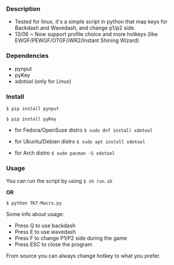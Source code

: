 ### Description

- Tested for linux, it's a simple script in python that map keys for Backdash and Wavedash, and change p1/p2 side.
- 13/06 ~ Now support profile choice and more hotkeys (like EWGF/PEWGF/OTGF/iWR2/Instant Shining Wizard)


### Dependencies

- pynput
- pyKey
- xdotool (only for Linux)

### Install

`$ pip install pynput`

`$ pip install pyKey`

- for Fedora/OpenSuse distro
`$ sudo dnf install xdotool`

- for Ubuntu/Debian distro
`$ sudo apt install xdotool`

- for Arch distro
`$ sudo pacman -S xdotool`

### Usage

You can run the script by using
`$ sh run.sh`

**OR**

`$ python TK7-Macro.py`

Some info about usage:
- Press Q to use backdash
- Press E to use wavedash
- Press F to change P1/P2 side during the game
- Press ESC to close the program

From source you can always change hotkey to what you prefer.
